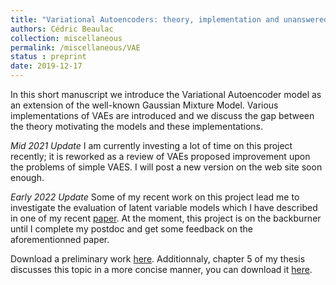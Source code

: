 ```yaml
---
title: "Variational Autoencoders: theory, implementation and unanswered questions"
authors: Cédric Beaulac
collection: miscellaneous
permalink: /miscellaneous/VAE
status : preprint
date: 2019-12-17
---
```


In this short manuscript we introduce the Variational Autoencoder model as an extension of the well-known Gaussian Mixture Model. Various implementations of VAEs are introduced and we discuss the gap between the theory motivating the models and these implementations.

*Mid 2021 Update* I am currently investing a lot of time on this project recently; it is reworked as a review of VAEs proposed improvement upon the problems of simple VAES. I will post a new version on the web site soon enough.

*Early 2022 Update* Some of my recent work on this project lead me to investigate the evaluation of latent variable models which I have described in one of my recent [paper](https://cedricbeaulac.github.io/files/MEGA_arXiv.pdf). At the moment, this project is on the backburner until I complete my postdoc and get some feedback on the aforementionned paper. 

Download a preliminary work [here](http://CedricBeaulac.github.io/files/VAE.pdf). Additionnaly, chapter 5 of my thesis discusses this topic in a more concise manner, you can download it [here](http://CedricBeaulac.github.io/files/Chap_5.pdf).
